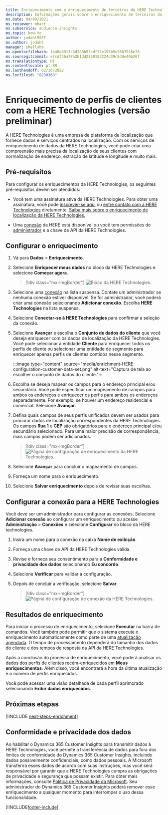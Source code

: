 ```yaml
---
title: Enriquecimento com o enriquecimento de terceiros da HERE Technologies
description: Informações gerais sobre o enriquecimento de terceiros da HERE Technologies.
ms.date: 04/09/2021
ms.reviewer: mhart
ms.subservice: audience-insights
ms.topic: how-to
author: jodahlMSFT
ms.author: jodahl
manager: shellyha
ms.openlocfilehash: 1b46e8913c6d288b93cdf32e195b5e9387916e70
ms.sourcegitcommit: e7cdf36a78a2b1dd2850183224d39c8dde46b26f
ms.translationtype: HT
ms.contentlocale: pt-BR
ms.lasthandoff: 02/16/2022
ms.locfileid: "8230368"
---
```

# <a name="enrichment-of-customer-profiles-with-here-technologies-preview"></a>Enriquecimento de perfis de clientes com a HERE Technologies (versão preliminar)

A HERE Technologies é uma empresa de plataforma de localização que fornece dados e serviços centrados na localização. Com os serviços de enriquecimento de dados da HERE Technologies, você pode criar uma compreensão mais precisa da localização de seus clientes com normalização de endereço, extração de latitude e longitude e muito mais.

## <a name="prerequisites"></a>Pré-requisitos

Para configurar os enriquecimentos da HERE Technologies, os seguintes pré-requisitos devem ser atendidos:

- Você tem uma assinatura ativa da HERE Technologies. Para obter uma assinatura, você pode [inscrever-se aqui](https://developer.here.com/sign-up?utm_medium=referral&utm_source=Microsoft-Dynamics-CI&create=Freemium-Basic) ou [entre contato com a HERE Technologies](https://developer.here.com/help?utm_medium=referral&utm_source=Microsoft-Dynamics-CI#how-can-we-help-you) diretamente. [Saiba mais sobre o enriquecimento de localização da HERE Technologies.](https://developer.here.com/location-enrichment?cid=Dev-MicrosoftDynamics-DB-0-Dev-&utm_source=MicrosoftDynamics&utm_medium=referral&utm_campaign=Online_Dev_ReferralMicrosoft)

- Uma [conexão](connections.md) da HERE está disponível *ou* você tem permissões de [administrador](permissions.md#administrator) e a chave de API da HERE Technologies.

## <a name="configure-the-enrichment"></a>Configurar o enriquecimento

1. Vá para **Dados** > **Enriquecimento**. 

1. Selecione **Enriquecer meus dados** no bloco da HERE Technologies e selecione **Começar agora**.

   > [!div class="mx-imgBorder"]
   > ![Bloco da HERE Technologies.](media/HERE-tile.png "Bloco da HERE Technologies")

1. Selecione uma [conexão](connections.md) na lista suspensa. Contate um administrador se nenhuma conexão estiver disponível. Se for administrador, você poderá criar uma conexão selecionando **Adicionar conexão**. Escolha **HERE Technologies** na lista suspensa. 

1. Selecione **Conectar-se à HERE Technologies** para confirmar a seleção da conexão.

1.  Selecione **Avançar** e escolha o **Conjunto de dados do cliente** que você deseja enriquecer com os dados de localização da HERE Technologies. Você pode selecionar a entidade **Cliente** para enriquecer todos os perfis de cliente ou selecionar uma entidade de segmento para enriquecer apenas perfis de clientes contidos nesse segmento.

    :::image type="content" source="media/enrichment-HERE-configuration-customer-data-set.png" alt-text="Captura de tela ao escolher o conjunto de dados do cliente.":::

1. Escolha se deseja mapear os campos para o endereço principal e/ou secundário. Você pode especificar um mapeamento de campos para ambos os endereços e enriquecer os perfis para ambos os endereços separadamente. Por exemplo, se houver um endereço residencial e comercial. Selecione **Avançar**.

1. Defina quais campos de seus perfis unificados devem ser usados para procurar dados de localização correspondentes da HERE Technologies. Os campos **Rua 1** e **CEP** são obrigatórios para o endereço principal e/ou secundário selecionado. Para uma maior precisão de correspondência, mais campos podem ser adicionados.

   > [!div class="mx-imgBorder"]
   > ![Página de configuração de enriquecimento da HERE Technologies.](media/enrichment-HERE-configuration.png "Página de configuração de enriquecimento da HERE Technologies")

1. Selecione **Avançar** para concluir o mapeamento de campos.

1. Forneça um nome para o enriquecimento. 

1. Selecione **Salvar enriquecimento** depois de revisar suas escolhas.

## <a name="configure-the-connection-for-here-technologies"></a>Configurar a conexão para a HERE Technologies 

Você deve ser um administrador para configurar as conexões. Selecione **Adicionar conexão** ao configurar um enriquecimento *ou* acesse **Administração** > **Conexões** e selecione **Configurar** no bloco da HERE technologies.

1. Insira um nome para a conexão na caixa **Nome de exibição**.

1. Forneça uma chave de API da HERE Technologies válida.

1. Revise e forneça seu consentimento para a **Conformidade e privacidade dos dados** selecionando **Eu concordo**.

1. Selecione **Verificar** para validar a configuração.

1. Depois de concluir a verificação, selecione **Salvar**.

   > [!div class="mx-imgBorder"]
   > ![Página de configuração de conexão da HERE Technologies.](media/enrichment-HERE-connection.png "Página de configuração de conexão da HERE technologies")

## <a name="enrichment-results"></a>Resultados de enriquecimento

Para iniciar o processo de enriquecimento, selecione **Executar** na barra de comandos. Você também pode permitir que o sistema execute o enriquecimento automaticamente como parte de uma [atualização agendada](system.md#schedule-tab). O tempo de processamento dependerá do tamanho dos dados do cliente e dos tempos de resposta da API da HERE Technologies.

Após a conclusão do processo de enriquecimento, você poderá analisar os dados dos perfis de clientes recém-enriquecidos em **Meus enriquecimentos**. Além disso, você encontrará a hora da última atualização e o número de perfis enriquecidos.

Você pode acessar uma visão detalhada de cada perfil aprimorado selecionando **Exibir dados enriquecidos**.

## <a name="next-steps"></a>Próximas etapas

[!INCLUDE [next-steps-enrichment](../includes/next-steps-enrichment.md)]

## <a name="data-privacy-and-compliance"></a>Conformidade e privacidade dos dados

Ao habilitar o Dynamics 365 Customer Insights para transmitir dados à HERE Technologies, você permite a transferência de dados para fora dos limites de conformidade do Dynamics 365 Customer Insights, incluindo dados possivelmente confidenciais, como dados pessoais. A Microsoft transferirá esses dados de acordo com suas instruções, mas você será responsável por garantir que a HERE Technologies cumpra as obrigações de privacidade e segurança que possam existir. Para obter mais informações, consulte [Política de Privacidade da Microsoft](https://go.microsoft.com/fwlink/?linkid=396732).
Seu administrador do Dynamics 365 Customer Insights poderá remover esse enriquecimento a qualquer momento para interromper o uso dessa funcionalidade.


[!INCLUDE[footer-include](../includes/footer-banner.md)]
